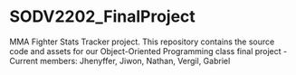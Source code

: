 # SODV2202_FinalProject
MMA Fighter Stats Tracker project. This repository contains the source code and assets for our Object-Oriented Programming class final project - Current members:  Jhenyffer, Jiwon, Nathan, Vergil, Gabriel
